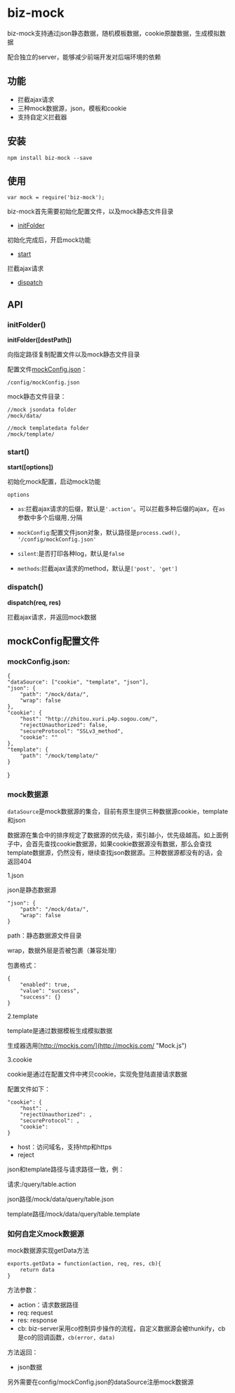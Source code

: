 # biz-mock

biz-mock支持通过json静态数据，随机模板数据，cookie原酸数据，生成模拟数据

配合独立的server，能够减少前端开发对后端环境的依赖

## 功能

- 拦截ajax请求
- 三种mock数据源，json，模板和cookie
- 支持自定义拦截器

## 安装

    npm install biz-mock --save

## 使用

    var mock = require('biz-mock');

biz-mock首先需要初始化配置文件，以及mock静态文件目录

- [initFolder](#initFolder)

初始化完成后，开启mock功能

- [start](#start)

拦截ajax请求

- [dispatch](#dispatch)
	
## API

### initFolder()

**initFolder([destPath])**

向指定路径复制配置文件以及mock静态文件目录

配置文件[mockConfig.json](#mockConfig配置文件)：

    /config/mockConfig.json

mock静态文件目录：

	//mock jsondata folder
    /mock/data/

	//mock templatedata folder
    /mock/template/

### start()

**start([options])**

初始化mock配置，启动mock功能

`options`

- `as`:拦截ajax请求的后缀，默认是`'.action'`。可以拦截多种后缀的ajax，在`as`参数中多个后缀用`,`分隔

- `mockConfig`:配置文件json对象，默认路径是`process.cwd(), '/config/mockConfig.json'`

- `silent`:是否打印各种log，默认是`false`

- `methods`:拦截ajax请求的method，默认是`['post', 'get']`

### dispatch()

**dispatch(req, res)**

拦截ajax请求，并返回mock数据

## mockConfig配置文件

### mockConfig.json:

	{
    "dataSource": ["cookie", "template", "json"],
    "json": {
        "path": "/mock/data/",
        "wrap": false
    },
    "cookie": {
        "host": "http://zhitou.xuri.p4p.sogou.com/",
        "rejectUnauthorized": false,
        "secureProtocol": "SSLv3_method",
        "cookie": ""
    },
    "template": {
        "path": "/mock/template/"
    }
}

### mock数据源

`dataSource`是mock数据源的集合，目前有原生提供三种数据源cookie，template和json

数据源在集合中的排序规定了数据源的优先级，索引越小，优先级越高。如上面例子中，会首先查找cookie数据源，如果cookie数据源没有数据，那么会查找template数据源，仍然没有，继续查找json数据源。三种数据源都没有的话，会返回404

1.json

json是静态数据源

    "json": {
    	"path": "/mock/data/",
   		"wrap": false
    }

path：静态数据源文件目录

wrap，数据外层是否被包裹（兼容处理）

包裹格式：

    {
	    "enabled": true,
	    "value": "success",
	    "success": {}
    }
2.template

template是通过数据模板生成模拟数据

生成器选用[http://mockjs.com/](http://mockjs.com/ "Mock.js")

3.cookie

cookie是通过在配置文件中拷贝cookie，实现免登陆直接请求数据

配置文件如下：

    "cookie": {
	    "host": ,
	    "rejectUnauthorized": ,
	    "secureProtocol": ,
	    "cookie": 
    }

- host：访问域名，支持http和https
- reject


json和template路径与请求路径一致，例：

请求:/query/table.action

json路径/mock/data/query/table.json

template路径/mock/data/query/table.template

### 如何自定义mock数据源

mock数据源实现getData方法

    exports.getData = function(action, req, res, cb){
    	return data
    }

方法参数：

- action：请求数据路径
- req: request
- res: response
- cb: biz-server采用co控制异步操作的流程，自定义数据源会被thunkify，cb是co的回调函数，`cb(error, data)`

方法返回：

- json数据

另外需要在config/mockConfig.json的dataSource注册mock数据源